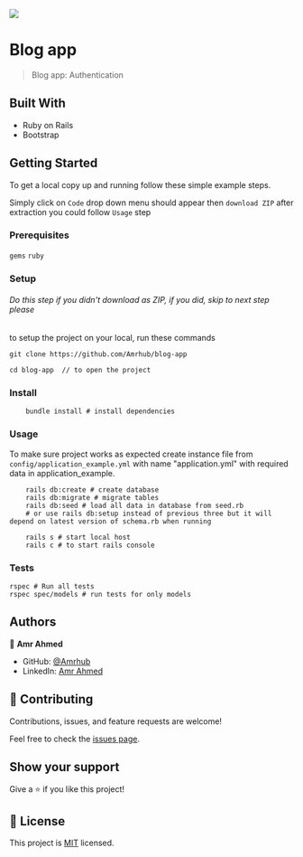 ![](https://img.shields.io/badge/Microverse-blueviolet)

# Blog app

> Blog app: Authentication

## Built With

- Ruby on Rails
- Bootstrap

## Getting Started

To get a local copy up and running follow these simple example steps.

Simply click on `Code` drop down menu should appear then `download ZIP` after extraction you could follow `Usage` step

### Prerequisites

`gems`
`ruby`

### Setup

###### Do this step if you didn't download as ZIP, if you did, skip to next step please

to setup the project on your local, run these commands

```shell
git clone https://github.com/Amrhub/blog-app

cd blog-app  // to open the project
```

### Install

```shell
    bundle install # install dependencies
```

### Usage

To make sure project works as expected create instance file from `config/application_example.yml` with name "application.yml" with required data in application_example.

```shell
    rails db:create # create database
    rails db:migrate # migrate tables
    rails db:seed # load all data in database from seed.rb
    # or use rails db:setup instead of previous three but it will depend on latest version of schema.rb when running

    rails s # start local host
    rails c # to start rails console
```

### Tests

```shell
rspec # Run all tests
rspec spec/models # run tests for only models
```

## Authors

👤 **Amr Ahmed**

- GitHub: [@Amrhub](https://github.com/Amrhub)
- LinkedIn: [Amr Ahmed](https://linkedin.com/in/amr-abdelrehim-ahmed)

## 🤝 Contributing

Contributions, issues, and feature requests are welcome!

Feel free to check the [issues page](../../issues/).

## Show your support

Give a ⭐️ if you like this project!

## 📝 License

This project is [MIT](./MIT.md) licensed.
